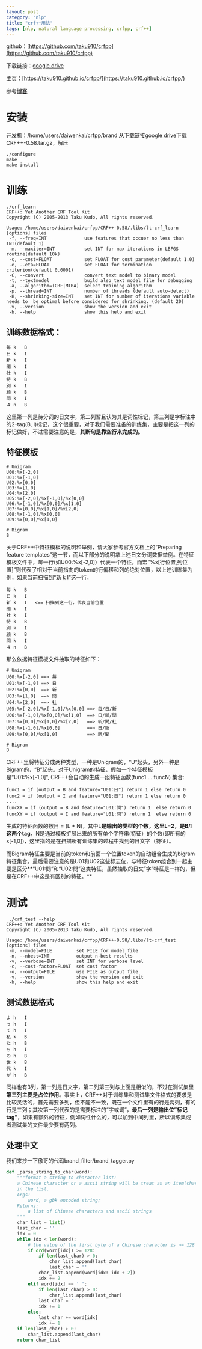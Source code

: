 ```yaml
---
layout: post
category: "nlp"
title: "crf++用法"
tags: [nlp, natural language processing, crfpp, crf++]
---
```


github：[https://github.com/taku910/crfpp](https://github.com/taku910/crfpp)

下载链接：[google drive](https://drive.google.com/drive/folders/0B4y35FiV1wh7fngteFhHQUN2Y1B5eUJBNHZUemJYQV9VWlBUb3JlX0xBdWVZTWtSbVBneU0)

主页：[https://taku910.github.io/crfpp/](https://taku910.github.io/crfpp/)

参考[博客](http://www.52nlp.cn/%E4%B8%AD%E6%96%87%E5%88%86%E8%AF%8D%E5%85%A5%E9%97%A8%E4%B9%8B%E5%AD%97%E6%A0%87%E6%B3%A8%E6%B3%954)

# 安装

开发机：/home/users/daiwenkai/crfpp/brand
从下载链接[google drive](https://drive.google.com/drive/folders/0B4y35FiV1wh7fngteFhHQUN2Y1B5eUJBNHZUemJYQV9VWlBUb3JlX0xBdWVZTWtSbVBneU0)下载CRF++-0.58.tar.gz，解压

```shell
./configure 
make
make install
```

# 训练

```shell
./crf_learn 
CRF++: Yet Another CRF Tool Kit
Copyright (C) 2005-2013 Taku Kudo, All rights reserved.

Usage: /home/users/daiwenkai/crfpp/CRF++-0.58/.libs/lt-crf_learn [options] files
 -f, --freq=INT              use features that occuer no less than INT(default 1)
 -m, --maxiter=INT           set INT for max iterations in LBFGS routine(default 10k)
 -c, --cost=FLOAT            set FLOAT for cost parameter(default 1.0)
 -e, --eta=FLOAT             set FLOAT for termination criterion(default 0.0001)
 -C, --convert               convert text model to binary model
 -t, --textmodel             build also text model file for debugging
 -a, --algorithm=(CRF|MIRA)  select training algorithm
 -p, --thread=INT            number of threads (default auto-detect)
 -H, --shrinking-size=INT    set INT for number of iterations variable needs to  be optimal before considered for shrinking. (default 20)
 -v, --version               show the version and exit
 -h, --help                  show this help and exit
```

## 训练数据格式：

```shell
毎 k   B
日 k   I
新 k   I
聞 k   I
社 k   I
特 k   B
別 k   I
顧 k   B
問 k   I                                                 
４ n   B
```

这里第一列是待分词的日文字，第二列暂且认为其是词性标记，第三列是字标注中的2-tag(B, I)标记，这个很重要，对于我们需要准备的训练集，主要是把这一列的标记做好，不过需要注意的是，**其断句是靠空行来完成的。**

## 特征模板

```shell
# Unigram
U00:%x[-2,0]
U01:%x[-1,0]
U02:%x[0,0]
U03:%x[1,0]
U04:%x[2,0]
U05:%x[-2,0]/%x[-1,0]/%x[0,0]
U06:%x[-1,0]/%x[0,0]/%x[1,0]
U07:%x[0,0]/%x[1,0]/%x[2,0]
U08:%x[-1,0]/%x[0,0]                                          
U09:%x[0,0]/%x[1,0]

# Bigram
B
```

关于CRF++中特征模板的说明和举例，请大家参考官方文档上的“Preparing feature templates”这一节，而以下部分的说明拿上述日文分词数据举例。在特征模板文件中，每一行(如U00:%x[-2,0]）代表一个特征，而宏“%x[行位置,列位置]”则代表了相对于当前指向的token的行偏移和列的绝对位置，以上述训练集为例，如果当前扫描到“新	k	I”这一行，

```shell
毎 k   B
日 k   I
新 k   I   <== 扫描到这一行，代表当前位置
聞 k   I
社 k   I
特 k   B
別 k   I
顧 k   B
問 k   I
４ n   B
```

那么依据特征模板文件抽取的特征如下：

```shell
# Unigram
U00:%x[-2,0] ==> 毎
U01:%x[-1,0] ==> 日
U02:%x[0,0]  ==> 新
U03:%x[1,0]  ==> 聞
U04:%x[2,0]  ==> 社
U05:%x[-2,0]/%x[-1,0]/%x[0,0] ==> 每/日/新
U06:%x[-1,0]/%x[0,0]/%x[1,0]  ==> 日/新/聞
U07:%x[0,0]/%x[1,0]/%x[2,0]   ==> 新/聞/社
U08:%x[-1,0]/%x[0,0]          ==> 日/新
U09:%x[0,0]/%x[1,0]           ==> 新/聞

# Bigram
B
```

CRF++里将特征分成两种类型，一种是Unigram的，“U”起头，另外一种是Bigram的，“B”起头。对于Unigram的特征，假如一个特征模板是”U01:%x[-1,0]”, CRF++会自动的生成一组特征函数(func1 … funcN) 集合:

```shell
func1 = if (output = B and feature="U01:日") return 1 else return 0
func2 = if (output = I and feature="U01:日") return 1 else return 0
....
funcXX = if (output = B and feature="U01:問") return 1  else return 0
funcXY = if (output = I and feature="U01:問") return 1  else return 0
```

生成的特征函数的数目 = (L * N)，其中L**是输出的类型的个数，这里L=2，是B/I这两个tag**，N是通过模板扩展出来的所有单个字符串(特征）的个数(即所有的x[-1,0])，这里指的是在扫描所有训练集的过程中找到的日文字（特征）。

而Bigram特征主要是当前的token和前面一个位置token的自动组合生成的bigram特征集合。最后需要注意的是U01和U02这些标志位，与特征token组合到一起主要是区分**“U01:問”和“U02:問”这类特征，虽然抽取的日文”字”特征是一样的，但是在CRF++中这是有区别的特征。**

# 测试

```shell
 ./crf_test --help
CRF++: Yet Another CRF Tool Kit
Copyright (C) 2005-2013 Taku Kudo, All rights reserved.

Usage: /home/users/daiwenkai/crfpp/CRF++-0.58/.libs/lt-crf_test [options] files
 -m, --model=FILE         set FILE for model file
 -n, --nbest=INT          output n-best results
 -v, --verbose=INT        set INT for verbose level
 -c, --cost-factor=FLOAT  set cost factor
 -o, --output=FILE        use FILE as output file
 -v, --version            show the version and exit
 -h, --help               show this help and exit
```

## 测试数据格式

```
よ h   I
っ h   I
て h   I
私 k   B
た h   B
ち h   I
の h   B                                                     
世 k   B
代 k   I
が h   B
```

同样也有3列，第一列是日文字，第二列第三列与上面是相似的，不过在测试集里**第三列主要是占位作用**。事实上，CRF++对于训练集和测试集文件格式的要求是比较灵活的，首先需要多列，但不能不一致，既在一个文件里有的行是两列，有的行是三列；其次第一列代表的是需要标注的“字或词”，**最后一列是输出位”标记tag”**，如果有额外的特征，例如词性什么的，可以加到中间列里，所以训练集或者测试集的文件最少要有两列。


## 处理中文

我们来抄一下傲哥的代码brand_filter/brand_tagger.py

```python
def _parse_string_to_char(word):
    """format a string to character list:
    a Chinese character or a ascii string will be treat as an item(char)
    in the list.
    Args:
        word, a gbk encoded string;
    Returns:
        a list of Chinese characters and ascii strings
    """
    char_list = list()
    last_char = ''
    idx = 0 
    while idx < len(word):
        # the value of the first byte of a Chinese character is >= 128
        if ord(word[idx]) >= 128:
            if len(last_char) > 0:
                char_list.append(last_char)
                last_char = ''
            char_list.append(word[idx: idx + 2]) 
            idx += 2
        elif word[idx] == ' ':
            if len(last_char) > 0:
                char_list.append(last_char)
            last_char = ''
            idx += 1
        else:
            last_char += word[idx]
            idx += 1
    if len(last_char) > 0:
        char_list.append(last_char)
    return char_list
```

